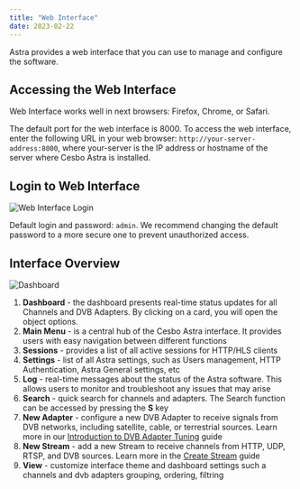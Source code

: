 ```yaml
---
title: "Web Interface"
date: 2023-02-22
---
```


Astra provides a web interface that you can use to manage and configure the software.

## Accessing the Web Interface

Web Interface works well in next browsers: Firefox, Chrome, or Safari.

The default port for the web interface is 8000. To access the web interface, enter the following URL in your web browser: `http://your-server-address:8000`, where your-server is the IP address or hostname of the server where Cesbo Astra is installed.

## Login to Web Interface

![Web Interface Login](https://cdn.cesbo.com/help/astra/getting-started/web-interface/login.png)

Default login and password: `admin`. We recommend changing the default password to a more secure one to prevent unauthorized access.

## Interface Overview

![Dashboard](https://cdn.cesbo.com/help/astra/getting-started/web-interface/dashboard.png)

1. **Dashboard** - the dashboard presents real-time status updates for all Channels and DVB Adapters. By clicking on a card, you will open the object options.
2. **Main Menu** - is a central hub of the Cesbo Astra interface. It provides users with easy navigation between different functions
3. **Sessions** - provides a list of all active sessions for HTTP/HLS clients
4. **Settings** - list of all Astra settings, such as Users management, HTTP Authentication, Astra General settings, etc
5. **Log** - real-time messages about the status of the Astra software. This allows users to monitor and troubleshoot any issues that may arise
6. **Search** - quick search for channels and adapters. The Search function can be accessed by pressing the **S** key
7. **New Adapter** -  configure a new DVB Adapter to receive signals from DVB networks, including satellite, cable, or terrestrial sources. Learn more in our [Introduction to DVB Adapter Tuning](../../receiving/dvb/introduction-to-dvb-adapter-tuning) guide
8. **New Stream** - add a new Stream to receive channels from HTTP, UDP, RTSP, and DVB sources. Learn more in the [Create Stream](../../admin-guide/stream/create) guide
9. **View** - customize interface theme and dashboard settings such a channels and dvb adapters grouping, ordering, filtring
